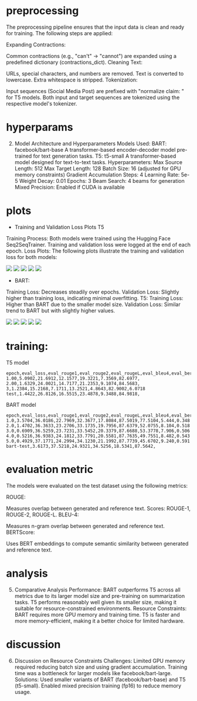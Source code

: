 # preprocessing

The preprocessing pipeline ensures that the input data is clean and ready for training. The following steps are applied:

Expanding Contractions:

Common contractions (e.g., "can't" → "cannot") are expanded using a predefined dictionary (contractions_dict).
Cleaning Text:

URLs, special characters, and numbers are removed.
Text is converted to lowercase.
Extra whitespace is stripped.
Tokenization:

Input sequences (Social Media Post) are prefixed with "normalize claim: " for T5 models.
Both input and target sequences are tokenized using the respective model's tokenizer.

# hyperparams

2. Model Architecture and Hyperparameters
Models Used:
BART: facebook/bart-base
A transformer-based encoder-decoder model pre-trained for text generation tasks.
T5: t5-small
A transformer-based model designed for text-to-text tasks.
Hyperparameters:
Max Source Length: 512
Max Target Length: 128
Batch Size: 16 (adjusted for GPU memory constraints)
Gradient Accumulation Steps: 4
Learning Rate: 5e-5
Weight Decay: 0.01
Epochs: 3
Beam Search: 4 beams for generation
Mixed Precision: Enabled if CUDA is available

# plots

- Training and Validation Loss Plots T5

Training Process:
Both models were trained using the Hugging Face Seq2SeqTrainer.
Training and validation loss were logged at the end of each epoch.
Loss Plots:
The following plots illustrate the training and validation loss for both models:

![](./images/all_metrics.png)
![](./images/bertscore.png)
![](./images/bleu_score.png)
![](./images/loss_vs_epoch.png)
![](./images/rouge_metrics.png)

- BART:

Training Loss: Decreases steadily over epochs.
Validation Loss: Slightly higher than training loss, indicating minimal overfitting.
T5:
Training Loss: Higher than BART due to the smaller model size.
Validation Loss: Similar trend to BART but with slightly higher values.

![](./t5/all_metrics.png)
![](./t5/bertscore.png)
![](./t5/bleu_score.png)
![](./t5/loss_vs_epoch.png)
![](./t5/rouge_metrics.png)

# training:

T5 model
```
epoch,eval_loss,eval_rouge1,eval_rouge2,eval_rougeL,eval_bleu4,eval_bertscore_f1,train_loss
1.00,5.0902,21.6912,12.1577,19.3221,7.3569,82.6977,
2.00,1.6329,24.0021,14.7177,21.2353,9.1074,84.5683,
3,1.2384,15.2168,7.1711,13.2521,4.8643,82.9002,6.0718
test,1.4422,26.8126,16.5515,23.4878,9.3488,84.9818,
```

BART model
```
epoch,eval_loss,eval_rouge1,eval_rouge2,eval_rougeL,eval_bleu4,eval_bertscore_f1,eval_runtime,eval_samples_per_second,eval_steps_per_second
1.0,3.5704,36.0186,22.7969,32.3677,17.8084,87.5019,77.5104,5.444,0.348
2.0,1.4702,36.3633,23.2706,33.1735,19.7956,87.6379,52.0755,8.104,0.518
3.0,0.6909,36.5259,23.7231,33.5452,20.3379,87.6688,53.3778,7.906,0.506
4.0,0.5216,36.9383,24.1812,33.7791,20.5581,87.7635,49.7551,8.482,0.543
5.0,0.4929,37.1771,24.2994,34.1230,21.1992,87.7739,45.6702,9.240,0.591
bart-test,3.6173,37.5218,24.9321,34.5256,18.5341,87.5642,
```
# evaluation metric

The models were evaluated on the test dataset using the following metrics:

ROUGE:

Measures overlap between generated and reference text.
Scores: ROUGE-1, ROUGE-2, ROUGE-L.
BLEU-4:

Measures n-gram overlap between generated and reference text.
BERTScore:

Uses BERT embeddings to compute semantic similarity between generated and reference text.

# analysis

5. Comparative Analysis
Performance:
BART outperforms T5 across all metrics due to its larger model size and pre-training on summarization tasks.
T5 performs reasonably well given its smaller size, making it suitable for resource-constrained environments.
Resource Constraints:
BART requires more GPU memory and training time.
T5 is faster and more memory-efficient, making it a better choice for limited hardware.

# discussion

6. Discussion on Resource Constraints
Challenges:
Limited GPU memory required reducing batch size and using gradient accumulation.
Training time was a bottleneck for larger models like facebook/bart-large.
Solutions:
Used smaller variants of BART (facebook/bart-base) and T5 (t5-small).
Enabled mixed precision training (fp16) to reduce memory usage.